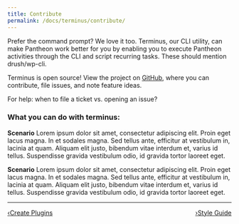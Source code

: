 ```yaml
---
title: Contribute
permalink: /docs/terminus/contribute/
---
```

Prefer the command prompt? We love it too. Terminus, our CLI utility, can make Pantheon work better for you by enabling you to execute Pantheon activities through the CLI and script recurring tasks. These should mention drush/wp-cli.

Terminus is open source! View the project on [GitHub](https://github.com/pantheon-systems/terminus), where you can contribute, file issues, and note feature ideas.

For help: when to file a ticket vs. opening an issue?

### What you can do with terminus:
**Scenario**
Lorem ipsum dolor sit amet, consectetur adipiscing elit. Proin eget lacus magna. In et sodales magna. Sed tellus ante, efficitur at vestibulum in, lacinia at quam. Aliquam elit justo, bibendum vitae interdum et, varius id tellus. Suspendisse gravida vestibulum odio, id gravida tortor laoreet eget.

**Scenario**
Lorem ipsum dolor sit amet, consectetur adipiscing elit. Proin eget lacus magna. In et sodales magna. Sed tellus ante, efficitur at vestibulum in, lacinia at quam. Aliquam elit justo, bibendum vitae interdum et, varius id tellus. Suspendisse gravida vestibulum odio, id gravida tortor laoreet eget.
<div class="terminus-pager">
  <hr>
      <a style="float:left;" href="/docs/terminus/extend/create-plugins"><span class="terminus-pager-lsaquo">&lsaquo;</span>Create Plugins</a>
      <a style="float:right;" href="/docs/terminus/contribute/style-guide"><span class="terminus-pager-rsaquo">&rsaquo;</span>Style Guide</a>
</div>
